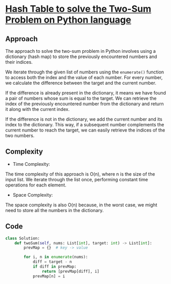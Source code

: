 # [Hash Table to solve the Two-Sum Problem on Python language](https://leetcode.com/problems/two-sum/solutions/3577066/hash-table-to-solve-the-two-sum-problem-on-python-language/)

## Approach

The approach to solve the two-sum problem in Python involves using a dictionary (hash map) to store the previously encountered numbers and their indices.

We iterate through the given list of numbers using the `enumerate()` function to access both the index and the value of each number. For every number, we calculate the difference between the target and the current number.

If the difference is already present in the dictionary, it means we have found a pair of numbers whose sum is equal to the target. We can retrieve the index of the previously encountered number from the dictionary and return it along with the current index.

If the difference is not in the dictionary, we add the current number and its index to the dictionary. This way, if a subsequent number complements the current number to reach the target, we can easily retrieve the indices of the two numbers.

## Complexity

- Time Complexity:

The time complexity of this approach is O(n), where n is the size of the input list. We iterate through the list once, performing constant time operations for each element.

- Space Complexity:

The space complexity is also O(n) because, in the worst case, we might need to store all the numbers in the dictionary.

## Code

``` python
class Solution:
    def twoSum(self, nums: List[int], target: int) -> List[int]:
        prevMap = {}  # key -> value

        for i, n in enumerate(nums):
            diff = target - n
            if diff in prevMap:
                return [prevMap[diff], i]
            prevMap[n] = i
```
